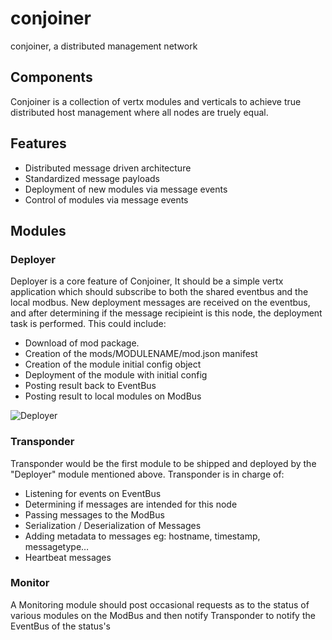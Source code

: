 conjoiner
=========

conjoiner, a distributed management network

## Components
Conjoiner is a collection of vertx modules and verticals to achieve true distributed host management where all nodes are truely equal. 

## Features
* Distributed message driven architecture
* Standardized message payloads
* Deployment of new modules via message events
* Control of modules via message events

## Modules
### Deployer
Deployer is a core feature of Conjoiner, It should be a simple vertx application which should subscribe to both the shared eventbus and the local modbus. New deployment messages are received on the eventbus, and after determining if the message recipieint is this node, the deployment task is performed. This could include:

* Download of mod package.
* Creation of the mods/MODULENAME/mod.json manifest
* Creation of the module initial config object
* Deployment of the module with initial config
* Posting result back to EventBus
* Posting result to local modules on ModBus

![Deployer](https://raw.github.com/unixunion/conjoiner/master/deployer.png?token=1773544__eyJzY29wZSI6IlJhd0Jsb2I6dW5peHVuaW9uL2NvbmpvaW5lci9tYXN0ZXIvZGVwbG95ZXIucG5nIiwiZXhwaXJlcyI6MTM4NjM0MjA0MX0%3D--2ef3f00f924da76e9ec7a1f9a16b4e37f96e1201)


### Transponder
Transponder would be the first module to be shipped and deployed by the "Deployer" module mentioned above. Transponder is in charge of:

* Listening for events on EventBus
* Determining if messages are intended for this node
* Passing messages to the ModBus
* Serialization / Deserialization of Messages
* Adding metadata to messages eg: hostname, timestamp, messagetype…
* Heartbeat messages



### Monitor
A Monitoring module should post occasional requests as to the status of various modules on the ModBus and then notify Transponder to notify the EventBus of the status's 






